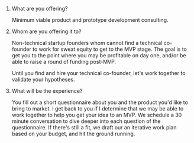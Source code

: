 1. What are you offering?

	Minimum viable product and prototype development consulting.

2. Whom are you offering it to?

	Non-technical startup founders whom cannot find a technical co-founder to work for sweat equity to get to the MVP stage. The goal is to get you to the point where you may be profitable on day one, and/or be able to raise a round of funding post-MVP.

	Until you find and hire your technical co-founder, let's work together to validate your hypotheses.

3. What will be the experience?

	You fill out a short questionnaire about you and the product you'd like to bring to market.
I get back to you if I determine that we may be able to work together to help you get your idea to an MVP.
We schedule a 30 minute conversation to dive deeper into each question of the questionnaire.
If there's still a fit, we draft our an iterative work plan based on your budget, and hit the ground running.

